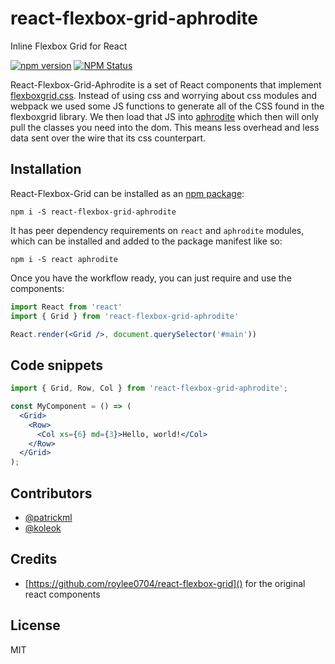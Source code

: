# react-flexbox-grid-aphrodite

Inline Flexbox Grid for React

[![npm version](https://badge.fury.io/js/react-flexbox-grid-aphrodite.svg)](https://badge.fury.io/js/react-flexbox-grid-aphrodite) [![NPM Status](http://img.shields.io/npm/dm/react-flexbox-grid-aphrodite.svg?style=flat-square)](https://www.npmjs.org/package/react-flexbox-grid-aphrodite)

React-Flexbox-Grid-Aphrodite is a set of React components that implement [flexboxgrid.css](https://goo.gl/imrHBZ). Instead of using css and worrying about css modules and webpack we used some JS functions to generate all of the CSS found in the flexboxgrid library. We then load that JS into [aphrodite](https://github.com/Khan/aphrodite) which then will only pull the classes you need into the dom. This means less overhead and less data sent over the wire that its css counterpart.

## Installation

React-Flexbox-Grid can be installed as an [npm package](https://www.npmjs.com/package/react-flexbox-grid):

```
npm i -S react-flexbox-grid-aphrodite
```

It has peer dependency requirements on `react` and `aphrodite` modules, which can be installed and added to the package manifest like so:

```
npm i -S react aphrodite
```

Once you have the workflow ready, you can just require and use the components:

```jsx
import React from 'react'
import { Grid } from 'react-flexbox-grid-aphrodite'

React.render(<Grid />, document.querySelector('#main'))
```

## Code snippets

```jsx
import { Grid, Row, Col } from 'react-flexbox-grid-aphrodite';

const MyComponent = () => (
  <Grid>
    <Row>
      <Col xs={6} md={3}>Hello, world!</Col>
    </Row>
  </Grid>
);
```

## Contributors

- [@patrickml](https://github.com/patrickml)
- [@koleok](https://github.com/koleok)

## Credits

- [https://github.com/roylee0704/react-flexbox-grid]() for the original react components

## License

MIT
